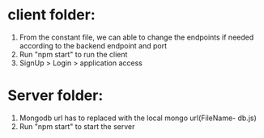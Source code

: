 # client folder:
1. From the constant file, we can able to change the endpoints if needed according to the backend endpoint and port
2. Run "npm start" to run the client
3. SignUp > Login > application access

# Server folder:
1. Mongodb url has to replaced with the local mongo url(FileName- db.js)
2. Run "npm start" to start the server
